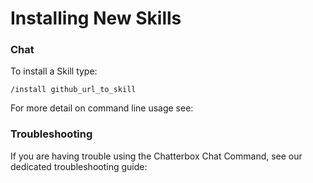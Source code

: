 # Installing New Skills

### Chat

To install a Skill type:

```text
/install github_url_to_skill
```

For more detail on command line usage see:

### Troubleshooting

If you are having trouble using the Chatterbox Chat Command, see our dedicated troubleshooting guide:

